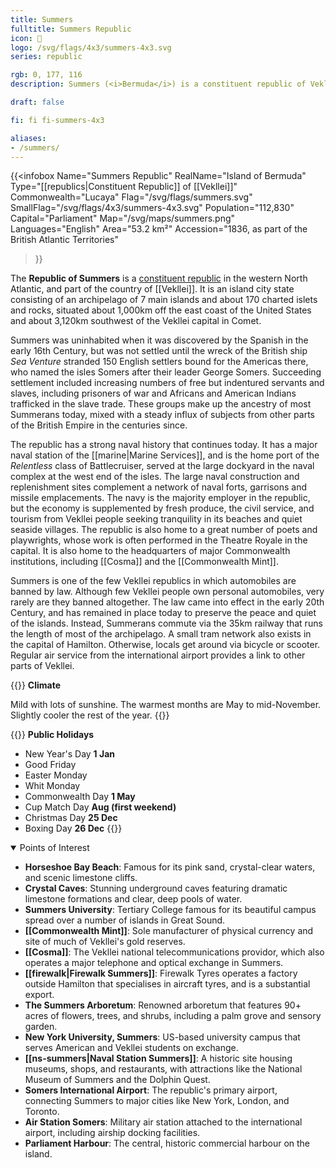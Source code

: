 ```yaml
---
title: Summers
fulltitle: Summers Republic
icon: 🏰
logo: /svg/flags/4x3/summers-4x3.svg
series: republic

rgb: 0, 177, 116
description: Summers (<i>Bermuda</i>) is a constituent republic of Vekllei located in the north Atlantic Ocean.

draft: false

fi: fi fi-summers-4x3

aliases:
- /summers/
---
```

{{<infobox
	 Name="Summers Republic"
	 RealName="Island of Bermuda"
	 Type="[[republics|Constituent Republic]] of [[Vekllei]]"
	 Commonwealth="Lucaya"
	 Flag="/svg/flags/summers.svg"
	 SmallFlag="/svg/flags/4x3/summers-4x3.svg"
	 Population="112,830"
	 Capital="Parliament"
	 Map="/svg/maps/summers.png"
	 Languages="English"
	 Area="53.2 km²"
	 Accession="1836, as part of the British Atlantic Territories"
 >}}

The <span class="fi fi-summers-4x3"></span> **Republic of Summers** is a [constituent republic](/republics/) in the western North Atlantic, and part of the country of [[Vekllei]]. It is an island city state consisting of an archipelago of 7 main islands and about 170 charted islets and rocks, situated about 1,000km off the east coast of the United States and about 3,120km southwest of the Vekllei capital in Comet.

Summers was uninhabited when it was discovered by the Spanish in the early 16th Century, but was not settled until the wreck of the British ship *Sea Venture* stranded 150 English settlers bound for the Americas there, who named the isles Somers after their leader George Somers. Succeeding settlement included increasing numbers of free but indentured servants and slaves, including prisoners of war and Africans and American Indians trafficked in the slave trade. These groups make up the ancestry of most Summerans today, mixed with a steady influx of subjects from other parts of the British Empire in the centuries since.

The republic has a strong naval history that continues today. It has a major naval station of the [[marine|Marine Services]], and is the home port of the *Relentless* class of Battlecruiser, served at the large dockyard in the naval complex at the west end of the isles. The large naval construction and replenishment sites complement a network of naval forts, garrisons and missile emplacements. The navy is the majority employer in the republic, but the economy is supplemented by fresh produce, the civil service, and tourism from Vekllei people seeking tranquility in its beaches and quiet seaside villages. The republic is also home to a great number of poets and playwrights, whose work is often performed in the Theatre Royale in the capital. It is also home to the headquarters of major Commonwealth institutions, including [[Cosma]] and the [[Commonwealth Mint]].

Summers is one of the few Vekllei republics in which automobiles are banned by law. Although few Vekllei people own personal automobiles, very rarely are they banned altogether. The law came into effect in the early 20th Century, and has remained in place today to preserve the peace and quiet of the islands. Instead, Summerans commute via the 35km railway that runs the length of most of the archipelago. A small tram network also exists in the capital of Hamilton. Otherwise, locals get around via bicycle or scooter. Regular air service from the international airport provides a link to other parts of Vekllei.

{{<note table>}}
**Climate**

Mild with lots of sunshine. The warmest months are May to mid-November. Slightly cooler the rest of the year.
{{</note>}}

{{<note table>}}
**Public Holidays**

* New Year's Day **1 Jan**
* Good Friday
* Easter Monday
* Whit Monday
* Commonwealth Day **1 May**
* Cup Match Day **Aug (first weekend)**
* Christmas Day **25 Dec**
* Boxing Day **26 Dec**
{{</note>}}

<details open>
<summary>Points of Interest</summary>

- **Horseshoe Bay Beach**: Famous for its pink sand, crystal-clear waters, and scenic limestone cliffs.
- **Crystal Caves**: Stunning underground caves featuring dramatic limestone formations and clear, deep pools of water.
- **Summers University**: Tertiary College famous for its beautiful campus spread over a number of islands in Great Sound.
- **[[Commonwealth Mint]]**: Sole manufacturer of physical currency and site of much of Vekllei's gold reserves.
- **[[Cosma]]**: The Vekllei national telecommunications providor, which also operates a major telephone and optical exchange in Summers.
- **[[firewalk|Firewalk Summers]]**: Firewalk Tyres operates a factory outside Hamilton that specialises in aircraft tyres, and is a substantial export.
- **The Summers Arboretum**: Renowned arboretum that features 90+ acres of flowers, trees, and shrubs, including a palm grove and sensory garden.
- **New York University, Summers**: US-based university campus that serves American and Vekllei students on exchange.
- **[[ns-summers|Naval Station Summers]]**: A historic site housing museums, shops, and restaurants, with attractions like the National Museum of Summers and the Dolphin Quest.
- **Somers International Airport**: The republic's primary airport, connecting Summers to major cities like New York, London, and Toronto.
- **Air Station Somers**: Military air station attached to the international airport, including airship docking facilities.
- **Parliament Harbour**: The central, historic commercial harbour on the island.
</details>